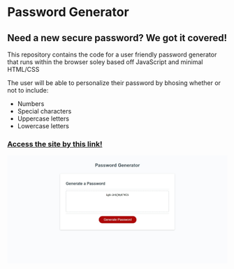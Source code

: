 # Password Generator 

## Need a new secure password? We got it covered!

This repository contains the code for a user friendly password generator that runs within the browser soley based off JavaScript and minimal HTML/CSS

The user will be able to personalize their password by bhosing whether or not to include:
- Numbers
- Special characters
- Uppercase letters
- Lowercase letters

### [Access the site by this link!](https://chapmanh10.github.io/password-generator/)

![Landing page for password generator!](./assets/passwordscreenshot.jpeg)